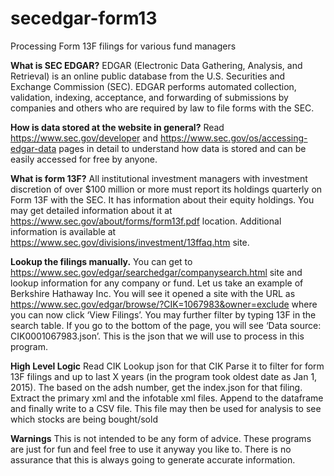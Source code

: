 # secedgar-form13
Processing Form 13F filings for various fund managers

**What is SEC EDGAR?**
EDGAR (Electronic Data Gathering, Analysis, and Retrieval) is an online public database from the U.S. Securities and Exchange Commission (SEC). EDGAR performs automated collection, validation, indexing, acceptance, and forwarding of submissions by companies and others who are required by law to file forms with the SEC.

**How is data stored at the website in general?**
Read https://www.sec.gov/developer and https://www.sec.gov/os/accessing-edgar-data pages in detail to understand how data is stored and can be easily accessed for free by anyone.

**What is form 13F?**
All institutional investment managers with investment discretion of over $100 million or more must report its holdings quarterly on Form 13F with the SEC. It has information about their equity holdings. You may get detailed information about it at https://www.sec.gov/about/forms/form13f.pdf location. Additional information is available at https://www.sec.gov/divisions/investment/13ffaq.htm site.

**Lookup the filings manually.**
You can get to https://www.sec.gov/edgar/searchedgar/companysearch.html site and lookup information for any company or fund. Let us take an example of Berkshire Hathaway Inc. You will see it opened a site with the URL as https://www.sec.gov/edgar/browse/?CIK=1067983&owner=exclude where you can now click ‘View Filings’. You may further filter by typing 13F in the search table. If you go to the bottom of the page, you will see ‘Data source: CIK0001067983.json’. This is the json that we will use to process in this program.

**High Level Logic**
Read CIK
Lookup json for that CIK
Parse it to filter for form 13F filings and up to last X years (in the program took oldest date as Jan 1, 2015).
The based on the adsh number, get the index.json for that filing. Extract the primary xml and the infotable xml files.
Append to the dataframe and finally write to a CSV file. This file may then be used for analysis to see which stocks are being bought/sold

**Warnings**
This is not intended to be any form of advice. These programs are just for fun and feel free to use it anyway you like to. There is no assurance that this is always going to generate accurate information.



